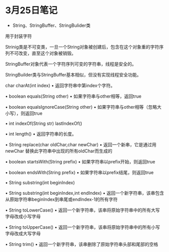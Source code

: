 # 3月25日笔记

- String、StringBuffer、StringBulider类

用于封装字符

Strinig类是不可变类，一旦一个String对象被创建后，包含在这个对象重的字符序列不可改变，直至这个对象被销毁。

StringBuffer对象代表一个字符序列可变的字符串，线程是安全的。

StringBuilder类与StringBuffer基本相似，但没有实现线程安全功能。

 

char charAt(int index) • 返回字符串中第index个字符。

 • boolean equals(String other) • 如果字符串与other相等，返回true

 • boolean equalsIgnoreCase(String other) • 如果字符串与other相等（忽略大小写），则返回true 

• int indexOf(String str)    lastIndexOf() 

• int length() • 返回字符串的长度。

 • String replace(char oldChar,char newChar) • 返回一个新串，它是通过用 newChar 替换此字符串中出现的所有oldChar而生成的 

• boolean startsWith(String prefix) • 如果字符串以prefix开始，则返回true 

• boolean endsWith(String prefix)  • 如果字符串以prefix结尾，则返回true 

• String substring(int beginIndex)

 • String substring(int beginIndex,int endIndex) • 返回一个新字符串，该串包含从原始字符串beginIndex到串尾或endIndex-1的所有字符

 • String toLowerCase() • 返回一个新字符串，该串将原始字符串中的所有大写字母改成小写字母

 • String toUpperCase() • 返回一个新字符串，该串将原始字符串中的所有小写字母改成大写字母

 • String trim()  • 返回一个新字符串，该串删除了原始字符串头部和尾部的空格